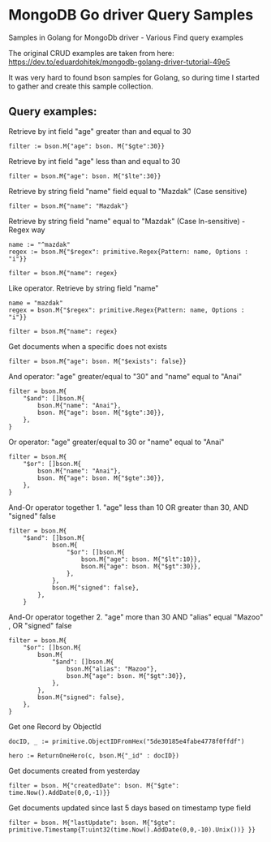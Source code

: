 # MongoDB Go driver  Query Samples 
 Samples in Golang for MongoDb driver - Various Find query examples
 
 The original CRUD examples are taken from here:
 https://dev.to/eduardohitek/mongodb-golang-driver-tutorial-49e5
 
It was very hard to found bson samples for Golang, so during time I started to gather and create this sample collection.

 ## Query examples:
  
 
 Retrieve by int field "age" greater than and equal to 30
 	
 	filter := bson.M{"age": bson. M{"$gte":30}}
 
 	
 Retrieve by int field "age" less than and equal to 30
 
    filter = bson.M{"age": bson. M{"$lte":30}}
    

Retrieve by string field "name" field equal to "Mazdak" (Case sensitive)
	
	filter = bson.M{"name": "Mazdak"}


 Retrieve by string field "name" equal to "Mazdak" (Case In-sensitive) - Regex way
 	
 	name := "^mazdak"
 	regex := bson.M{"$regex": primitive.Regex{Pattern: name, Options : "i"}}
 
 	filter = bson.M{"name": regex}


Like operator. Retrieve by string field "name"

	name = "mazdak"
	regex = bson.M{"$regex": primitive.Regex{Pattern: name, Options : "i"}}

	filter = bson.M{"name": regex}

	
Get documents when a specific does not exists
	
	filter = bson.M{"age": bson. M{"$exists": false}}

	
And operator: "age" greater/equal to "30" and "name" equal to "Anai"

	filter = bson.M{
		"$and": []bson.M{
			bson.M{"name": "Anai"},
			bson. M{"age": bson. M{"$gte":30}},
		},
	}


Or operator: "age" greater/equal to 30 or "name" equal to "Anai"

	filter = bson.M{
		"$or": []bson.M{
			bson.M{"name": "Anai"},
			bson. M{"age": bson. M{"$gte":30}},
		},
	}
	
And-Or operator together 1. "age" less than 10 OR greater than 30, AND "signed" false

	filter = bson.M{
		"$and": []bson.M{
				bson.M{
					"$or": []bson.M{
						bson.M{"age": bson. M{"$lt":10}},
						bson.M{"age": bson. M{"$gt":30}},
					},
				},
				bson.M{"signed": false},
			},
		}

And-Or operator together 2. "age" more than 30 AND "alias" equal "Mazoo" , OR "signed" false

	filter = bson.M{
		"$or": []bson.M{
			bson.M{
				"$and": []bson.M{
					bson.M{"alias": "Mazoo"},
					bson.M{"age": bson. M{"$gt":30}},
				},
			},
			bson.M{"signed": false},
		},
	}
	
Get one Record by ObjectId

    docID, _ := primitive.ObjectIDFromHex("5de30185e4fabe4778f0ffdf")

	hero := ReturnOneHero(c, bson.M{"_id" : docID})

Get documents created from yesterday

	filter = bson. M{"createdDate": bson. M{"$gte": time.Now().AddDate(0,0,-1)}}
	
Get documents updated since last 5 days based on timestamp type field
	
	filter = bson. M{"lastUpdate": bson. M{"$gte": primitive.Timestamp{T:uint32(time.Now().AddDate(0,0,-10).Unix())} }}
